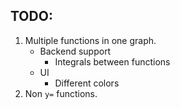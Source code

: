 ## TODO:
1. Multiple functions in one graph.
    - Backend support
        - Integrals between functions
    - UI
        - Different colors
2. Non `y=` functions.
